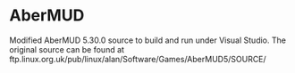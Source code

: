 # AberMUD
Modified AberMUD 5.30.0 source to build and run under Visual Studio. The original source can be found at ftp.linux.org.uk/pub/linux/alan/Software/Games/AberMUD5/SOURCE/

